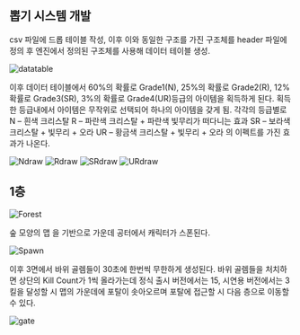 ## 뽑기 시스템 개발
csv 파일에 드롭 테이블 작성, 이후 이와 동일한 구조를 가진 구조체를 header 파일에 정의 후 엔진에서 정의된 구조체를 사용해 데이터 테이블 생성.

  ![datatable](/Docs/img/DataTable.png)

이후 데이터 테이블에서 60%의 확률로 Grade1(N), 25%의 확률로 Grade2(R), 12% 확률로 Grade3(SR), 3%의 확률로 Grade4(UR)등급의 아이템을 획득하게 된다.
획득한 등급내에서 아이템은 무작위로 선택되어 하나의 아이템을 갖게 됨.
각각의 등급별로
N – 흰색 크리스탈
R – 파란색 크리스탈 + 파란색 빛무리가 떠다니는 효과
SR – 보라색 크리스탈 + 빛무리 + 오라
UR – 황금색 크리스탈 + 빛무리 + 오라
의 이펙트를 가진 효과가 나온다.

  ![Ndraw](/Docs/img/Ndraw.png)
  ![Rdraw](/Docs/img/Rdraw.png)
  ![SRdraw](/Docs/img/SRdraw.png)
  ![URdraw](/Docs/img/URdraw.png)

## 1층
  ![Forest](/Docs/img/Forest.png)

숲 모양의 맵 을 기반으로 가운데 공터에서 캐릭터가 스폰된다.

  ![Spawn](/Docs/img/Spawn.png)

이후 3면에서 바위 골렘들이 30초에 한번씩 무한하게 생성된다.
바위 골렘들을 처치하면 상단의 Kill Count가 1씩 올라가는데 정식 출시 버전에서는 15, 시연용 버전에서는 3킬을 달성할 시 맵의 가운데에 포탈이 솟아오르며 포탈에 접근할 시 다음 층으로 이동할 수 있다.

  ![gate](/Docs/img/gate.png)
